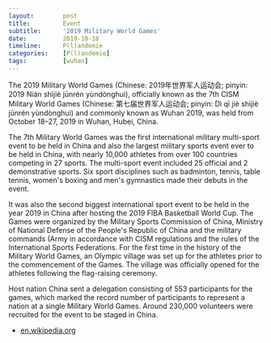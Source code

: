 ```yaml
---
layout:        post
title:         Event
subtitle:      '2019 Military World Games'
date:          2019-10-18
timeline:      P(l)andemie
categories:    [P(l)andemie]
tags:          [wuhan]
---
```

The 2019 Military World Games (Chinese: 2019年世界军人运动会; pinyin: 2019 Nián shìjiè jūnrén yùndònghuì), officially known as the 7th CISM Military World Games (Chinese: 第七届世界军人运动会; pinyin: Dì qī jiè shìjiè jūnrén yùndònghuì) and commonly known as Wuhan 2019, was held from October 18–27, 2019 in Wuhan, Hubei, China.

The 7th Military World Games was the first international military multi-sport event to be held in China and also the largest military sports event ever to be held in China, with nearly 10,000 athletes from over 100 countries competing in 27 sports. The multi-sport event included 25 official and 2 demonstrative sports. Six sport disciplines such as badminton, tennis, table tennis, women's boxing and men's gymnastics made their debuts in the event.

It was also the second biggest international sport event to be held in the year 2019 in China after hosting the 2019 FIBA Basketball World Cup. The Games were organized by the Military Sports Commission of China, Ministry of National Defense of the People's Republic of China and the military commands (Army in accordance with CISM regulations and the rules of the International Sports Federations. For the first time in the history of the Military World Games, an Olympic village was set up for the athletes prior to the commencement of the Games. The village was officially opened for the athletes following the flag-raising ceremony.

Host nation China sent a delegation consisting of 553 participants for the games, which marked the record number of participants to represent a nation at a single Military World Games. Around 230,000 volunteers were recruited for the event to be staged in China.

 * [en.wikipedia.org](https://en.wikipedia.org/wiki/2019_Military_World_Games)
